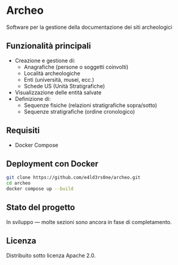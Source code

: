 # Archeo
Software per la gestione della documentazione dei siti archeologici

## Funzionalità principali

- Creazione e gestione di:
  - Anagrafiche (persone o soggetti coinvolti)
  - Località archeologiche
  - Enti (università, musei, ecc.)
  - Schede US (Unità Stratigrafiche)
- Visualizzazione delle entità salvate
- Definizione di:
  - Sequenze fisiche (relazioni stratigrafiche sopra/sotto)
  - Sequenze stratigrafiche (ordine cronologico)

 ## Requisiti

- Docker Compose

## Deployment con Docker

```bash
git clone https://github.com/e4ld3rs0ne/archeo.git
cd archeo
docker compose up --build
```

## Stato del progetto

In sviluppo — molte sezioni sono ancora in fase di completamento.

## Licenza

Distribuito sotto licenza Apache 2.0.
